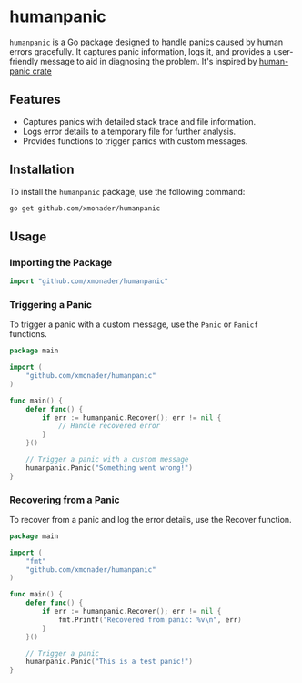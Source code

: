 # humanpanic

`humanpanic` is a Go package designed to handle panics caused by human errors gracefully. It captures panic information, logs it, and provides a user-friendly message to aid in diagnosing the problem. It's inspired by [human-panic crate](https://github.com/rust-cli/human-panic)

## Features

- Captures panics with detailed stack trace and file information.
- Logs error details to a temporary file for further analysis.
- Provides functions to trigger panics with custom messages.

## Installation

To install the `humanpanic` package, use the following command:

```sh
go get github.com/xmonader/humanpanic
```

## Usage

### Importing the Package

```go
import "github.com/xmonader/humanpanic"
```

### Triggering a Panic

To trigger a panic with a custom message, use the `Panic` or `Panicf` functions.

```go
package main

import (
    "github.com/xmonader/humanpanic"
)

func main() {
    defer func() {
        if err := humanpanic.Recover(); err != nil {
            // Handle recovered error
        }
    }()

    // Trigger a panic with a custom message
    humanpanic.Panic("Something went wrong!")
}
```

### Recovering from a Panic

To recover from a panic and log the error details, use the Recover function.


```go
package main

import (
    "fmt"
    "github.com/xmonader/humanpanic"
)

func main() {
    defer func() {
        if err := humanpanic.Recover(); err != nil {
            fmt.Printf("Recovered from panic: %v\n", err)
        }
    }()

    // Trigger a panic
    humanpanic.Panic("This is a test panic!")
}
```
